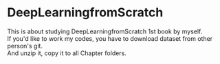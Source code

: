 # DeepLearningfromScratch

This is about studying DeepLearningfromScratch 1st book by myself.  
If you'd like to work my codes, you have to download dataset from other person's git.  
And unzip it, copy it to all Chapter folders.  
